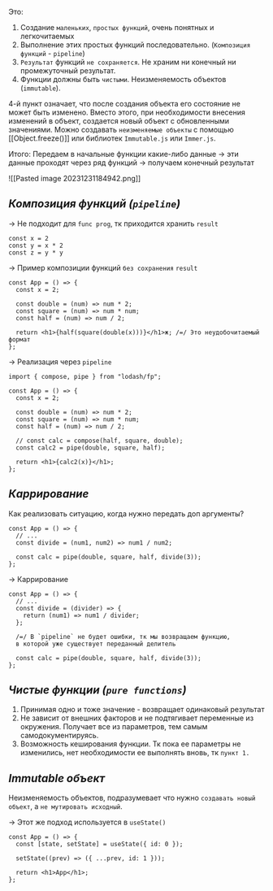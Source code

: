Это:

1. Создание `маленьких`, `простых функций`, очень понятных и легкочитаемых
2. Выполнение этих простых функций последовательно. (`Композиция функций` - `pipeline`)
3. `Результат` функций `не сохраняется`. Не храним ни конечный ни промежуточный результат.
4. Функции должны быть `чистыми`. Неизменяемость объектов (`immutable`).

4-й пункт означает, что после создания объекта его состояние не может быть изменено. Вместо этого, при необходимости внесения изменений в объект, создается новый объект с обновленными значениями. Можно создавать `неизменяемые объекты` с помощью [[Object.freeze()]] или библиотек `Immutable.js` или `Immer.js`.

Итого: Передаем в начальные функции какие-либо данные -> эти данные проходят через ряд функций -> получаем конечный результат

![[Pasted image 20231231184942.png]]

## _Композиция функций (`pipeline`)_

-> Не подходит для `func prog`, тк приходится хранить `result`

```
const x = 2
const y = x * 2
const z = y * y
```

-> Пример композиции функций `без сохранения` `result`

```
const App = () => {
  const x = 2;

  const double = (num) => num * 2;
  const square = (num) => num * num;
  const half = (num) => num / 2;

  return <h1>{half(square(double(x)))}</h1>ж; /=/ Это неудобочитаемый формат
};
```

-> Реализация через `pipeline`

```
import { compose, pipe } from "lodash/fp";

const App = () => {
  const x = 2;

  const double = (num) => num * 2;
  const square = (num) => num * num;
  const half = (num) => num / 2;

  // const calc = compose(half, square, double);
  const calc2 = pipe(double, square, half);

  return <h1>{calc2(x)}</h1>;
};
```

## _Каррирование_

Как реализовать ситуацию, когда нужно передать доп аргументы?

```
const App = () => {
  // ...
  const divide = (num1, num2) => num1 / num2;

  const calc = pipe(double, square, half, divide(3));
};
```

-> Каррирование

```
const App = () => {
  // ...
  const divide = (divider) => {
    return (num1) => num1 / divider;
  };

  /=/ В `pipeline` не будет ошибки, тк мы возвращаем функцию,
  в которой уже существует переданный делитель

  const calc = pipe(double, square, half, divide(3));
};
```

## _Чистые функции (`pure functions`)_

1. Принимая одно и тоже значение - возвращает одинаковый результат
2. Не зависит от внешних факторов и не подтягивает переменные из окружения.
   Получает все из параметров, тем самым самодокументируясь.
3. Возможность кеширования функции. Тк пока ее параметры не изменились, нет необходимости ее выполнять вновь, тк `пункт 1.`

## _Immutable объект_

Неизменяемость объектов, подразумевает что нужно `создавать новый объект`,
а `не мутировать исходный`.

-> Этот же подход используется в `useState()`

```
const App = () => {
  const [state, setState] = useState({ id: 0 });

  setState((prev) => ({ ...prev, id: 1 }));

  return <h1>App</h1>;
};
```

